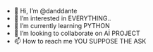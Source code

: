 - 👋 Hi, I’m @danddante
- 👀 I’m interested in EVERYTHING..
- 🌱 I’m currently learning PYTHON
- 💞️ I’m looking to collaborate on Aİ PROJECT
- 📫 How to reach me YOU SUPPOSE THE ASK

<!---
danddante/danddante is a ✨ special ✨ repository because its `README.md` (this file) appears on your GitHub profile.
You can click the Preview link to take a look at your changes.
--->
